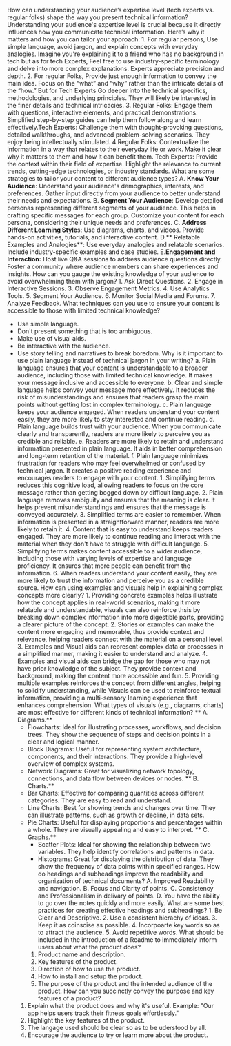 How can understanding your audience’s expertise level (tech experts vs. regular folks) shape the way you present technical information?
Understanding your audience's expertise level is crucial because it directly influences how you communicate technical information. Here’s why it matters and how you can tailor your approach:
      1. For regular persons, Use simple language, avoid jargon, and explain concepts with everyday analogies. Imagine you're explaining it to a friend who has no background in tech but as for tech Experts, Feel free to use industry-specific terminology and delve into more complex explanations. Experts appreciate precision and depth.
      2. For regular Folks, Provide just enough information to convey the main idea. Focus on the “what” and “why” rather than the intricate details of the “how.” But for Tech Experts Go deeper into the technical specifics, methodologies, and underlying principles. They will likely be interested in the finer details and technical intricacies.
      3. Regular Folks: Engage them with questions, interactive elements, and practical demonstrations. Simplified step-by-step guides can help them follow along and learn effectively.Tech Experts: Challenge them with thought-provoking questions, detailed walkthroughs, and advanced problem-solving scenarios. They enjoy being intellectually stimulated.
      4.Regular Folks: Contextualize the information in a way that relates to their everyday life or work. Make it clear why it matters to them and how it can benefit them. Tech Experts: Provide the context within their field of expertise. Highlight the relevance to current trends, cutting-edge technologies, or industry standards. 
What are some strategies to tailor your content to different audience types?
    A. **Know Your Audience**: Understand your audience's demographics, interests, and preferences. Gather input directly from your audience to better understand their needs and expectations.
    B. **Segment Your Audience**: Develop detailed personas representing different segments of your audience. This helps in crafting specific messages for each group. Customize your content for each persona, considering their unique needs and preferences.
    C. **Address Different Learning Style**s: Use diagrams, charts, and videos. Provide hands-on activities, tutorials, and interactive content.
    D.** Relatable Examples and Analogies**: Use everyday analogies and relatable scenarios. Include industry-specific examples and case studies.
    E.**Engagement and Interaction:**  Host live Q&A sessions to address audience questions directly. Foster a community where audience members can share experiences and insights.
How can you gauge the existing knowledge of your audience to avoid overwhelming them with jargon?
     1. Ask Direct Questions.
     2. Engage in Interactive Sessions.
     3. Observe Engagement Metrics. 
     4. Use Analytics Tools. 
     5. Segment Your Audience. 
     6. Monitor Social Media and Forums. 
     7. Analyze Feedback. 
What techniques can you use to ensure your content is accessible to those with limited technical knowledge?
- Use simple language.
- Don't present something that is too ambiguous.
- Make use of visual aids.
- Be interactive with the audience.
- Use story telling and narratives to break boredom.
Why is it important to use plain language instead of technical jargon in your writing?
      a. Plain language ensures that your content is understandable to a broader audience, including those with limited technical knowledge. It makes your message inclusive and accessible to everyone.
      b. Clear and simple language helps convey your message more effectively. It reduces the risk of misunderstandings and ensures that readers grasp the main points without getting lost in complex terminology.
      c. Plain language keeps your audience engaged. When readers understand your content easily, they are more likely to stay interested and continue reading.
      d. Plain language builds trust with your audience. When you communicate clearly and transparently, readers are more likely to perceive you as credible and reliable.
      e. Readers are more likely to retain and understand information presented in plain language. It aids in better comprehension and long-term retention of the material.
      f. Plain language minimizes frustration for readers who may feel overwhelmed or confused by technical jargon. It creates a positive reading experience and encourages readers to engage with your content.
              1. Simplifying terms reduces this cognitive load, allowing readers to focus on the core message rather than getting bogged down by difficult language.
              2. Plain language removes ambiguity and ensures that the meaning is clear. It helps prevent misunderstandings and ensures that the message is conveyed accurately.
              3. Simplified terms are easier to remember. When information is presented in a straightforward manner, readers are more likely to retain it.
              4. Content that is easy to understand keeps readers engaged. They are more likely to continue reading and interact with the material when they don't have to struggle with difficult language.
              5. Simplifying terms makes content accessible to a wider audience, including those with varying levels of expertise and language proficiency. It ensures that more people can benefit from the information.
              6. When readers understand your content easily, they are more likely to trust the information and perceive you as a credible source.
How can using examples and visuals help in explaining complex concepts more clearly?
      1. Providing concrete examples helps illustrate how the concept applies in real-world scenarios, making it more relatable and understandable, visuals can also reinforce thsis by breaking down complex information into more digestible parts, providing a clearer picture of the concept.
      2. Stories or examples can make the content more engaging and memorable, thus provide context and relevance, helping readers connect with the material on a personal level.
      3. Examples and Visual aids can represent complex data or processes in a simplified manner, making it easier to understand and analyze.
      4. Examples and visual aids  can bridge the gap for those who may not have prior knowledge of the subject. They provide context and background, making the content more accessible and fun.
      5. Providing multiple examples reinforces the concept from different angles, helping to solidify understanding, while Visuals can be used to reinforce textual information, providing a multi-sensory learning experience that enhances comprehension.
 What types of visuals (e.g., diagrams, charts) are most effective for different kinds of technical information?
  **   A. Diagrams.**
  - Flowcharts: Ideal for illustrating processes, workflows, and decision trees. They show the sequence of steps and decision points in a clear and logical manner.
  - Block Diagrams: Useful for representing system architecture, components, and their interactions. They provide a high-level overview of complex systems.
  - Network Diagrams: Great for visualizing network topology, connections, and data flow between devices or nodes.
     **  B. Charts.**
  - Bar Charts: Effective for comparing quantities across different categories. They are easy to read and understand.
  - Line Charts: Best for showing trends and changes over time. They can illustrate patterns, such as growth or decline, in data sets.
  - Pie Charts: Useful for displaying proportions and percentages within a whole. They are visually appealing and easy to interpret.
 **       C. Graphs.**
      - Scatter Plots: Ideal for showing the relationship between two variables. They help identify correlations and patterns in data.
      - Histograms: Great for displaying the distribution of data. They show the frequency of data points within specified ranges.
  How do headings and subheadings improve the readability and organization of technical documents?
  A. Improved Readability and navigation.
  B. Focus and Clarity of points.
  C. Consistency and Professionalism in delivary of points.
  D. You have the ability to go over the notes quickly and more easily.
What are some best practices for creating effective headings and subheadings?
                   1. Be Clear and Descriptive.
                   2. Use a consistent hierachy of ideas.
                   3. Keep it as coinscise as possible.
                   4. Incorpoarte key words so as to attract the audience.
                   5. Avoid repetitive words.
What should be included in the introduction of a Readme to immediately inform users about what the product does?
      1. Product name and description.
      2. Key features of the product.
      3. Direction of how to use the product.
      4. How to install and setup the product.
      5. The purpose of the product and the intended audience of the product.
How can you succinctly convey the purpose and key features of a product?
   1. Explain what the product does and why it's useful. Example: "Our app helps users track their fitness goals effortlessly."
   2. Highlight the key features of the product.
   3. The langage used should be clear so as to be uderstood by all.
   4. Encourage the audience to try or learn more about the product. 
